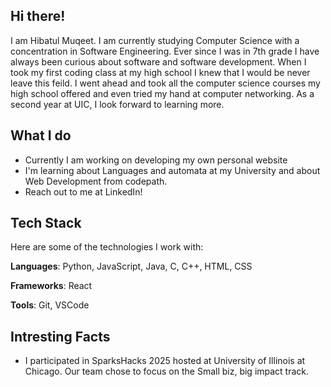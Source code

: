 ## Hi there!




I am Hibatul Muqeet. I am currently studying Computer Science with a concentration in Software Engineering. Ever since I was in 7th grade I have always been curious about software and software development. When I took my first coding class at my high school I knew that I would be never leave this feild. I went ahead and took all the computer science courses my high school offered and even tried my hand at  computer networking. As a second year at UIC, I look forward to learning more.

## What I do
- Currently I am working on developing my own personal website
- I'm learning about Languages and automata at my University and about Web Development from codepath.
- Reach out to me at LinkedIn!

## Tech Stack
Here are some of the technologies I work with:

**Languages**: Python, JavaScript, Java, C, C++, HTML, CSS

**Frameworks**: React

**Tools**: Git, VSCode


## Intresting Facts
- I participated in SparksHacks 2025 hosted at University of Illinois at Chicago. Our team chose to focus on the Small biz, big impact track.



